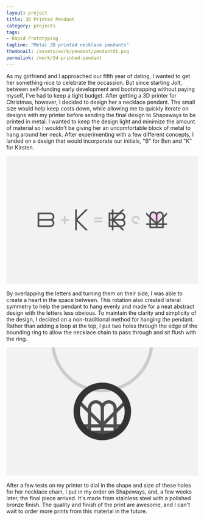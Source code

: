 ```yaml
---
layout: project
title: 3D Printed Pendant
category: projects
tags:
- Rapid Prototyping
tagline: "Metal 3D printed necklace pendants"
thumbnail: /assets/work/pendant/pendant01.png
permalink: /work/3d-printed-pendant
---
```


As my girlfriend and I approached our fifth year of dating, I wanted to get her something nice to celebrate the occassion. But since starting Jolt, between self-funding early development and bootstrapping without paying myself, I've had to keep a tight budget. After getting a 3D printer for Christmas, however, I decided to design her a necklace pendant. The small size would help keep costs down, while allowing me to quickly iterate on designs with my printer before sending the final design to Shapeways to be printed in metal. I wanted to keep the design light and minimize the amount of material so I wouldn't be giving her an uncomfortable block of metal to hang around her neck. After experimenting with a few different concepts, I landed on a design that would incorporate our initials, "B" for Ben and "K" for Kirsten.

[![](/assets/work/pendant/pendant01.png)](/assets/work/pendant/pendant01.png)

By overlapping the letters and turning them on their side, I was able to create a heart in the space between. This rotation also created lateral symmetry to help the pendant to hang evenly and made for a neat abstract design with the letters less obvious. To maintain the clarity and simplicity of the design, I decided on a non-traditional method for hanging the pendant. Rather than adding a loop at the top, I put two holes through the edge of the bounding ring to allow the necklace chain to pass through and sit flush with the ring.

[![](/assets/work/pendant/pendant02.png)](/assets/work/pendant/pendant02.png)

After a few tests on my printer to dial in the shape and size of these holes for her necklace chain, I put in my order on Shapeways, and, a few weeks later, the final piece arrived. It's made from stainless steel with a polished bronze finish. The quality and finish of the print are awesome, and I can't wait to order more prints from this material in the future.
